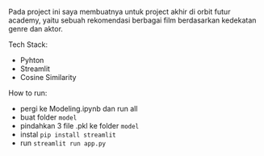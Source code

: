 Pada project ini saya membuatnya untuk project akhir di orbit futur academy, yaitu sebuah rekomendasi berbagai film berdasarkan kedekatan genre dan aktor.

Tech Stack:
- Pyhton
- Streamlit
- Cosine Similarity

How to run:
- pergi ke Modeling.ipynb dan run all
- buat folder `model`
- pindahkan 3 file .pkl ke folder `model`
- instal `pip install streamlit`
- run `streamlit run app.py`
